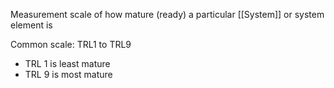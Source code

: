 Measurement scale of how mature (ready) a particular [[System]] or system element is

Common scale: TRL1 to TRL9
- TRL 1 is least mature
- TRL 9 is most mature